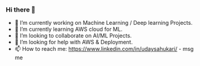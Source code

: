 ### Hi there 👋

- 🔭 I’m currently working on Machine Learning / Deep learning Projects.
- 🌱 I’m currently learning AWS cloud for ML.
- 👯 I’m looking to collaborate on AI/ML Projects.
- 🤔 I’m looking for help with AWS & Deployment.
- 📫 How to reach me: https://www.linkedin.com/in/udaysahukari/ - msg me
